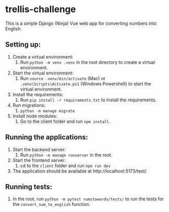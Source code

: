 # trellis-challenge
This is a simple Django (Ninja) Vue web app for converting numbers into English.

## Setting up:
1. Create a virtual environment:
   1. Run `python -m venv .venv` in the root directory to create a virtual environment.
2. Start the virtual environment:
   1. Run `source .venv/bin/activate` (Mac) or `.venv\Scripts\Activate.ps1` (Windows Powershell) to start the virtual environment.
3. Install the requirements:
   1. Run `pip install -r requirements.txt` to install the requirements.
4. Run migrations:
   1. `python -m manage migrate`
5. Install node modules:
   1. Go to the client folder and run `npm install`.

## Running the applications:
1. Start the backend server:
   1. Run `python -m manage runserver` in the root.
2. Start the frontend server:
   1. cd to the `client` folder and run `npm run dev`
3. The application should be available at http://localhost:5173/test/. 

## Running tests:
1. In the root, run `python -m pytest numstowords/tests/` to run the tests for the 
`convert_num_to_english` function. 
